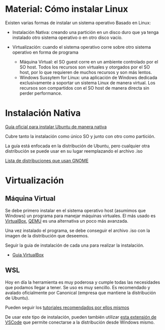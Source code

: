 Material: Cómo instalar Linux
========

Existen varias formas de instalar un sistema operativo Basado en Linux:

- Instalación Nativa: creando una partición en un disco duro que ya tenga instalado otro sistema operativo o en otro disco vacío.

- Virtualización: cuando el sistema operativo corre sobre otro sistema operativo en forma de programa

    - Máquina Virtual: el SO guest corre en un ambiente controlado por el SO host. Todos los recursos son virtuales y otorgados por el SO host, por lo que requieren de muchos recursos y son más lentos.
    - Windows Sussytem for Linux: una aplicación de Windows dedicada exclusivamente a soportar un sistema Linux de manera virtual. Los recursos son compartidos con el SO host de manera directa sin perder performance.

# Instalación Nativa

[Guía oficial para instalar Ubuntu de manera nativa ](https://ubuntu.com/tutorials/install-ubuntu-desktop#1-overview)

Cubre tanto la instalación como único SO y junto con otro como partición.

La guía está enfocada en la distribución de Ubuntu, pero cualquier otra distribución se puede usar en su lugar reemplazando el archivo .iso

[Lista de distribuciones que usan GNOME](https://www.gnome.org/getting-gnome/)

# Virtualización

## Máquina Virtual

Se debe primero instalar en el sistema operativo host (asumimos que Windows) un programa para manejar máquinas virtuales. El más usado es [VirtualBox](https://www.virtualbox.org/), [QEMU](https://www.qemu.org/) es una alternativa un poco más avanzada.

Una vez instalado el programa, se debe conseguir el archivo .iso con la imagen de la distribución que deseemos.

Seguir la guia de instalación de cada una para realizar la instalación.
- [Guia VirtualBox](https://www.virtualbox.org/manual/UserManual.html#create-vm-wizard)

## WSL

Hoy en día la herramienta es muy poderosa y cumple todas las necesidades que podamos llegar a tener. Se uso es muy sencillo. Es recomendado y avalado oficialmente por Canonical (empresa que mantiene la distribución de Ubuntu).

Pueden seguir los [tutoriales recomendados por ellos mismos](https://ubuntu.com/desktop/wsl)

De usar este tipo de instalación, pueden también utilizar [esta extensión de VSCode](https://code.visualstudio.com/docs/remote/wsl) que permite conectarse a la distribución desde Windows mismo.